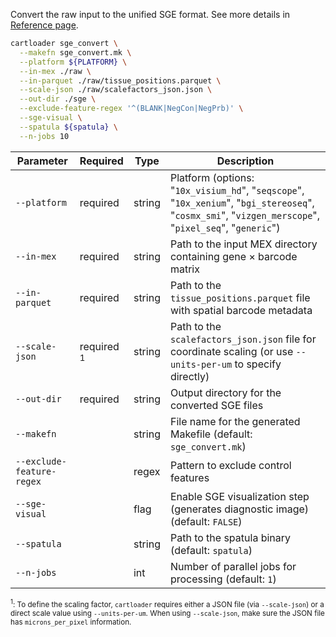 Convert the raw input to the unified SGE format. See more details in [Reference page](../docs/reference/sge_convert.md).

```bash
cartloader sge_convert \
  --makefn sge_convert.mk \
  --platform ${PLATFORM} \
  --in-mex ./raw \
  --in-parquet ./raw/tissue_positions.parquet \
  --scale-json ./raw/scalefactors_json.json \
  --out-dir ./sge \
  --exclude-feature-regex '^(BLANK|NegCon|NegPrb)' \
  --sge-visual \
  --spatula ${spatula} \
  --n-jobs 10
```

| Parameter                 | Required      | Type   | Description                                                                                                                                       |
|---------------------------|---------------|--------|---------------------------------------------------------------------------------------------------------------------------------------------------|
| `--platform`              | required      | string | Platform (options: "`10x_visium_hd`", "`seqscope`", "`10x_xenium`", "`bgi_stereoseq`", "`cosmx_smi`", "`vizgen_merscope`", "`pixel_seq`", "`generic`") |
| `--in-mex`                | required      | string | Path to the input MEX directory containing gene × barcode matrix                                                                                  |
| `--in-parquet`            | required      | string | Path to the `tissue_positions.parquet` file with spatial barcode metadata                                                                         |
| `--scale-json`            | required <sup>1</sup> | string | Path to the `scalefactors_json.json` file for coordinate scaling (or use `--units-per-um` to specify directly)   |
| `--out-dir`               | required      | string | Output directory for the converted SGE files                                                                                                      |
| `--makefn`                |               | string | File name for the generated Makefile (default: `sge_convert.mk`)                                                                                  |
| `--exclude-feature-regex` |               | regex  | Pattern to exclude control features                                                                                                               |
| `--sge-visual`            |               | flag   | Enable SGE visualization step (generates diagnostic image) (default: `FALSE`)                                                                     |
| `--spatula`               |               | string | Path to the spatula binary (default: `spatula`)                                                                                                   |
| `--n-jobs`                |               | int    | Number of parallel jobs for processing (default: `1`)                                                                                             |

<sub><sup>1</sup>: To define the scaling factor, `cartloader` requires either a JSON file (via `--scale-json`) or a direct scale value using `--units-per-um`. When using `--scale-json`, make sure the JSON file has `microns_per_pixel` information.</sub>
